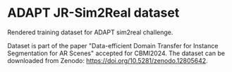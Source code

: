 # ADAPT JR-Sim2Real dataset
Rendered training dataset for ADAPT sim2real challenge.

Dataset is part of the paper "Data-efficient Domain Transfer for Instance Segmentation for AR Scenes" accepted for CBMI2024. The dataset can be downloaded from Zenodo: https://doi.org/10.5281/zenodo.12805642.
